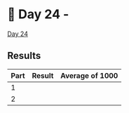 # 🎄 Day 24 -

[Day 24](https://adventofcode.com/2024/day/24)

## Results

| Part | Result | Average of 1000 |
| ---- | ------ | --------------- |
| 1    |        |                 |
| 2    |        |                 |
